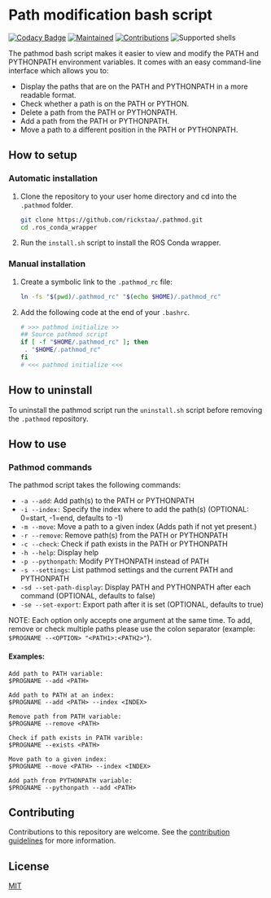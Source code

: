 # Path modification bash script

[![Codacy Badge](https://api.codacy.com/project/badge/Grade/cabedb7d336540ef9db2a386e42217b2)](https://www.codacy.com?utm_source=github.com&amp;utm_medium=referral&amp;utm_content=rickstaa/pathmod&amp;utm_campaign=Badge_Grade)
[![Maintained](https://img.shields.io/badge/Maintained%3F-yes-green)](https://github.com/rickstaa/pathmod/pulse)
[![Contributions](https://img.shields.io/badge/contributions-welcome-orange.svg)](contributing.md)
![Supported shells](https://img.shields.io/badge/Supported%20shells-bash-blue)

The pathmod bash script makes it easier to view and modify the PATH and PYTHONPATH environment variables. It comes with an easy command-line interface which allows you to:

- Display the paths that are on the PATH and PYTHONPATH in a more readable format.
- Check whether a path is on the PATH or PYTHON.
- Delete a path from the PATH or PYTHONPATH.
- Add a path from the PATH or PYTHONPATH.
- Move a path to a different position in the PATH or PYTHONPATH.

## How to setup

### Automatic installation

1.  Clone the repository to your user home directory and cd into the `.pathmod` folder.

    ```bash
    git clone https://github.com/rickstaa/.pathmod.git
    cd .ros_conda_wrapper
    ```

2.  Run the `install.sh` script to install the ROS Conda wrapper.

### Manual installation

1.  Create a symbolic link to the `.pathmod_rc` file:

    ```bash
    ln -fs "$(pwd)/.pathmod_rc" "$(echo $HOME)/.pathmod_rc"
    ```

2.  Add the following code at the end of your `.bashrc`.

    ```sh
    # >>> pathmod initialize >>
    ## Source pathmod script
    if [ -f "$HOME/.pathmod_rc" ]; then
     . "$HOME/.pathmod_rc"
    fi
    # <<< pathmod initialize <<<
    ```

## How to uninstall

To uninstall the pathmod script run the `uninstall.sh` script before removing the `.pathmod` repository.

## How to use

### Pathmod commands

The pathmod script takes the following commands:

- `-a --add`: Add path(s) to the PATH or PYTHONPATH
- `-i --index:` Specify the index where to add the path(s) (OPTIONAL: 0=start, -1=end, defaults to -1)
- `-m --move`: Move a path to a given index (Adds path if not yet present.)
- `-r --remove`: Remove path(s) from the PATH or PYTHONPATH
- `-c --check`: Check if path exists in the PATH or PYTHONPATH
- `-h --help`: Display help
- `-p --pythonpath`: Modify PYTHONPATH instead of PATH
- `-s --settings`: List pathmod settings and the current PATH and PYTHONPATH
- `-sd --set-path-display`: Display PATH and PYTHONPATH after each command (OPTIONAL, defaults to false)
- `-se --set-export`: Export path after it is set (OPTIONAL, defaults to true)

NOTE:
Each option only accepts one argument at the same time. To add, remove or check multiple paths please use the colon separator (example: `$PROGNAME --<OPTION> "<PATH1>:<PATH2>"`).

#### Examples:
    Add path to PATH variable:
    $PROGNAME --add <PATH>
    
    Add path to PATH at an index:
    $PROGNAME --add <PATH> --index <INDEX>
    
    Remove path from PATH variable:
    $PROGNAME --remove <PATH>
    
    Check if path exists in PATH varible:
    $PROGNAME --exists <PATH>
    
    Move path to a given index:
    $PROGNAME --move <PATH> --index <INDEX>
    
    Add path from PYTHONPATH variable:
    $PROGNAME --pythonpath --add <PATH>

## Contributing

Contributions to this repository are welcome. See the [contribution guidelines](contributing.md) for more information.

## License

[MIT](LICENSE)
